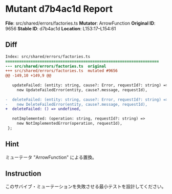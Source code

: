 # Mutant d7b4ac1d Report

**File**: src/shared/errors/factories.ts
**Mutator**: ArrowFunction
**Original ID**: 9656
**Stable ID**: d7b4ac1d
**Location**: L153:17–L154:61

## Diff

```diff
Index: src/shared/errors/factories.ts
===================================================================
--- src/shared/errors/factories.ts	original
+++ src/shared/errors/factories.ts	mutated #9656
@@ -149,10 +149,9 @@
 
   updateFailed: (entity: string, cause?: Error, requestId?: string) =>
     new UpdateFailedError(entity, cause?.message, requestId),
 
-  deleteFailed: (entity: string, cause?: Error, requestId?: string) =>
-    new DeleteFailedError(entity, cause?.message, requestId),
+  deleteFailed: () => undefined,
 
   notImplemented: (operation: string, requestId?: string) =>
     new NotImplementedError(operation, requestId),
 };
```

## Hint

ミューテータ "ArrowFunction" による置換。

## Instruction

このサバイブ・ミューテーションを失敗させる最小テストを設計してください。

